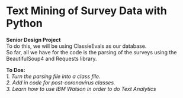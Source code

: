 # Text Mining of Survey Data with Python
**Senior Design Project**  
To do this, we will be using ClassieEvals as our database.  
So far, all we have for the code is the parsing of the surveys using the BeautifulSoup4 and Requests library.  

**To Dos:**  
*1. Turn the parsing file into a class file.  
 2. Add in code for post-coronavirus classes.  
 3. Learn how to use IBM Watson in order to do Text Analytics*

